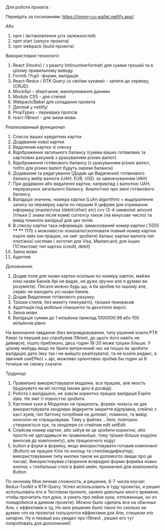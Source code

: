 Для роботи проекта :

Перейдіть за посиланням:
https://jimmy-co-wallet.netlify.app/

Або

1. npm i (встановлення усіх залежностей)
2. npm start (запуск проекта)
3. npm webpack (build проекта)

Використовані технологіі:

1. React (Hooks) / з реакту Intl(numberformat) для сумми грошей та в цілому правильному виводу.
2. Formik (Yup) -форми, валідація
3. React-Redux / RTK Query (зі своїми хуками) - запити до серверу, (CRUD)
4. MockApi - зберігання, маніпулювання даними
5. Module CSS - для стилей
6. Webpack/Babel для складання проекта
7. Деплой у netlify/
8. PropTypes - перевірка пропсів
9. react i18next - для зміни мови.

Реализованный функционал

1. Список ваших кредитних карток
2. Додавання нової картки
3. Видалення картки зі списку
4. Відображення загального балансу (сумма ваших готівкових та карткових рахунків з урахуванням різних валют)
5. Відображення готівкового балансу (з урахуванням різних валют, тобто для різних валют будуть окремі баланси)
6. Додавання та редагування (Додав ще Видалення) готівкового балансу
   вибір валюти (UAH, EUR, USD, за замовчуванням UAH)
7. При додаванні або видаленні картки, наприклад з валютою UAH, перерахунок загального балансу. Аналогічно при зміні готівкового балансу.
8. Валідація значень:
   номера картки (Luhn algorithm) + выдпралення запиту на перевірку карти по першим 8 цифрам для отримання інформаці (master/visa (debit/other) etc)
   cvv (3-4 символи)
   amount (тільки 2 знаки після коми)
   currency
   також (на мінусове число)
   та вивід помилок валідаціЇ для цих полів.
9. В списку карток така інформація:
   замаскований номер картки ( 5555 \***\* \*\*** 1111) з можливістю показати/скопіювати повний номер картки.
   expire date (не працює, не зміг зробити)
   баланс картки
   валюта
   тип платіжної системи ( логотип для Visa, Mastercard; для інших ПСтекстом)
   тип картки (credit, debit)
10. Зміна мови
11. Адаптив

Доповнення:

1. Додав поле для назви картки оскільки по номеру карток, майже ніякі назви Банків Арі не видає, не дуже зручно але я думаю ви розумієте). Писати можно будь що, я би зробив по іншому але, сервіс не находить усі назви банків.
2. Додав Видалення готівкового рахунку.
3. Трішки стилів, без макету тяжкувато), трошки прикрасив
4. Адаптація под мобільні планшетні та десктопні версіі.
5. Зміна мови
6. Валідація сумми до 1 мільйона приклад 1000000.99 або 100 мільйонів рівно

На виконання завдання (без виправдовування, типу рішення юзати РТК Квері та перший раз спробував i18next, до цього його навіть не дивився), пішло приблизно, десь годин 18-20 може трішки більше. У цілому мабудь якщо не брати витрачений час на пошук як зробити валідацію дати (яку так і не вийшло реалізувати), та не юзати редакс, а звичний useEffect + api, можливо орієнтовно зробив бы годин за 8 точніше не сможу сказати.

Труднощі:

1. Правильно використовувати модалки, все працює, але якость бруднувато на мії погляд (може діло в досвіді).
2. Робота з валідацією, не зовсім коректно працює валідація Expire date. Не зміг її повністтю зробити.
3. Кастомні хуки в Модалках не працюють, формік чомусь не дає використовувати хендлери (відкриття закриття відправка, стейти) з каст.хуків, тип баттону потрібний не допоміг, помилок, та вивід консолю не спрацьовував. Тому у файлах ...item, повторно створюється хук, та хендлери со стейтом edit setEdit.
4. Слайсив номер картки, або забув як це зробити коректно, або просто не здогадавься як правильніше, тому трішки більше коду(не виносив до компоненту), але працюючого коду)
5. button в формі в форміку, якщо використовувати готовий компонент (Button) не працює Клік по кнопцу та стилі(модифікатор), використовування типу кнопки також не допомогло (вище про це писав). Використовував створення всередині форми форміка нових кнопок + глобальныі стилі в файлі мейн, призначені для компонента Button

По личному
Моя личная сложность, и решение, 6-7 числа изучал Redux-Toolkit и RTK-Query. Успел использовать в туду проектах, и решил использовать его в Тестовом проекте, заняло довольно много времени, чтобы прочитать пол доки, и узнать про лейзи хуки, отложенные, он оч понадобился в данном проекте). Можно было сделать все на обычных Апи, с еффектами и тд, Но мое решение было такое по сколько не думаю что на проектах пользуются еффектами для Апи, слишком это запарно. Ну и первый раз увидел про i18next , решил его тут попробовать для дополнения!)
